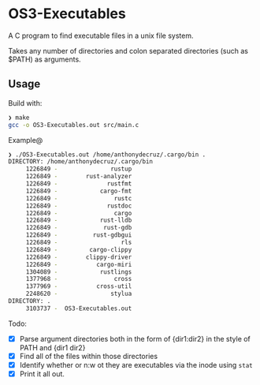 # OS3-Executables
A C program to find executable files in a unix file system.

Takes any number of directories and colon separated directories (such as $PATH) as arguments.

## Usage
Build with:
```sh
❯ make
gcc -o OS3-Executables.out src/main.c
```
Example@
```sh
❯ ./OS3-Executables.out /home/anthonydecruz/.cargo/bin .
DIRECTORY: /home/anthonydecruz/.cargo/bin
     1226849 -               rustup
     1226849 -        rust-analyzer
     1226849 -              rustfmt
     1226849 -            cargo-fmt
     1226849 -                rustc
     1226849 -              rustdoc
     1226849 -                cargo
     1226849 -            rust-lldb
     1226849 -             rust-gdb
     1226849 -          rust-gdbgui
     1226849 -                  rls
     1226849 -         cargo-clippy
     1226849 -        clippy-driver
     1226849 -           cargo-miri
     1304089 -            rustlings
     1377968 -                cross
     1377969 -           cross-util
     2248620 -               stylua
DIRECTORY: .
     3103737 -  OS3-Executables.out
```

Todo:
- [x] Parse argument directories both in the form of {dir1:dir2} in the style of PATH and {dir1 dir2}
- [x] Find all of the files within those directories
- [x] Identify whether or n:w
ot they are executables via the inode using `stat`
- [x] Print it all out.
